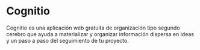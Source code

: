 # Cognitio
Cognitio es una aplicación web gratuita de organización tipo segundo cerebro que ayuda a materializar y organizar información dispersa en ideas y un paso a paso del seguimiento de tu proyecto.
